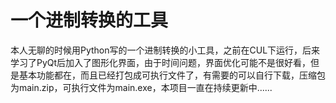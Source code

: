 # 一个进制转换的工具

​	本人无聊的时候用Python写的一个进制转换的小工具，之前在CUL下运行，后来学习了PyQt后加入了图形化界面，由于时间问题，界面优化可能不是很好看，但是基本功能都在，而且已经打包成可执行文件了，有需要的可以自行下载，压缩包为main.zip，可执行文件为main.exe，本项目一直在持续更新中......